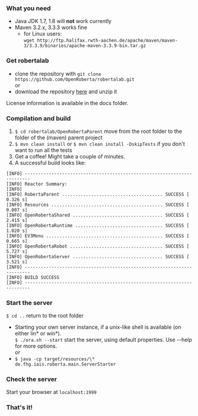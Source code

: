 ### What you need
* Java JDK 1.7, 1.8 will **not** work currently
* Maven 3.2.x, 3.3.3 works fine
  * for Linux users:  
    `wget http://ftp.halifax.rwth-aachen.de/apache/maven/maven-3/3.3.9/binaries/apache-maven-3.3.9-bin.tar.gz`
### Get robertalab
* clone the repository with `git clone https://github.com/OpenRoberta/robertalab.git`   
  or   
* download the repository [here](https://github.com/OpenRoberta/robertalab/archive/master.zip) and unzip it

License information is available in the docs folder.

### Compilation and build
1. `$ cd robertalab/OpenRobertaParent` move from the root folder to the folder of the (maven) parent project
1. `$ mvn clean install` or `$ mvn clean install -DskipTests` if you don't want to run all the tests
1. Get a coffee! Might take a couple of minutes.
1. A successful build looks like:
```
[INFO] ------------------------------------------------------------------------
[INFO] Reactor Summary:
[INFO] 
[INFO] RobertaParent ...................................... SUCCESS [  0.326 s]
[INFO] Resources .......................................... SUCCESS [  0.007 s]
[INFO] OpenRobertaShared .................................. SUCCESS [  2.415 s]
[INFO] OpenRobertaRuntime ................................. SUCCESS [  1.020 s]
[INFO] EV3Menu ............................................ SUCCESS [  0.665 s]
[INFO] OpenRobertaRobot ................................... SUCCESS [  5.727 s]
[INFO] OpenRobertaServer .................................. SUCCESS [  3.521 s]
[INFO] ------------------------------------------------------------------------
[INFO] BUILD SUCCESS
[INFO] ------------------------------------------------------------------------ 
```
### Start the server
`$ cd ..` return to the root folder
* Starting your own server instance, if a unix-like shell is available (on either lin* or win*).   
  `$ ./ora.sh --start` start the server, using default properties. Use --help for more options.   
  or  
* `$ java -cp target/resources/\* de.fhg.iais.roberta.main.ServerStarter` 

### Check the server
Start your browser at `localhost:1999`

### That's it!